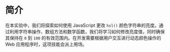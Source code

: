 # 简介

在本实验中，我们将探索如何使用 JavaScript 更改 `hsl()` 颜色字符串的亮度。通过利用字符串操作、数组方法和数学函数，我们将学习如何修改亮度值，同时确保其保持在 `0` 到 `100` 的有效范围内。在开发需要根据用户交互进行动态颜色操作的 Web 应用程序时，这项技能会派上用场。
